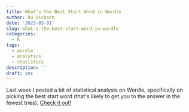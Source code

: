 ```yaml
---
title: What's the Best Start Word in Wordle
author: Ru Hickson
date: '2023-03-01'
slug: what-s-the-best-start-word-in-wordle
categories:
  - R
tags:
  - wordle
  - analytics
  - statistics
description: ''
draft: yes
---
```


Last week I posted a bit of statistical analysis on Wordle, specifically on picking the best start word (that's likely to get you to the answer in the fewest tries). [Check it out!](https://www.linkedin.com/pulse/whats-best-start-word-wordle-ru-hickson/?trackingId=sQ7F7NrySHS3qUgQ98FJcg%3D%3D)
